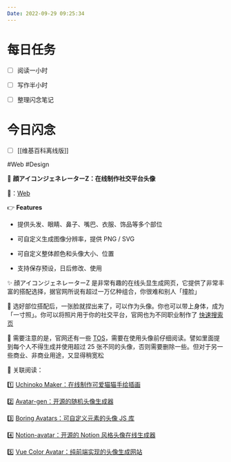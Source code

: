 ```yaml
---
Date: 2022-09-29 09:25:34
---
```


# 每日任务
- [ ] 阅读一小时
- [ ] 写作半小时
- [ ] 整理闪念笔记


# 今日闪念
- [ ] [[维基百科离线版]]

#Web #Design

  

👻 **顔アイコンジェネレーターZ：在线制作社交平台头像**

  

🔗：[Web](https://icon-z.com/)

  

👉 **Features**

  

- 提供头发、眼睛、鼻子、嘴巴、衣服、饰品等多个部位

- 可自定义生成图像分辨率，提供 PNG / SVG

- 可自定义整体颜色和头像大小、位置

- 支持保存预设，日后修改、使用

  

✨ 顔アイコンジェネレーターZ 是非常有趣的在线头显生成网页，它提供了非常丰富的搭配选择，据官网所说有超过一万亿种组合，你很难和别人「撞脸」

  

👀 选好部位搭配后，一张脸就捏出来了，可以作为头像。你也可以带上身体，成为「一寸照」。你可以将照片用于你的社交平台，官网也为不同职业制作了 [快速搜索页](https://icon-z.com/facesample.html)

  

🧐 需要注意的是，官网还有一些 [TOS](https://icon-z.com/term.html)，需要在使用头像前仔细阅读。譬如里面提到每个人不得生成并使用超过 25 张不同的头像，否则需要删除一些。但对于另一些商业、非商业用途，又显得稍宽松

  

📘 关联阅读：

  

1️⃣ [Uchinoko Maker：在线制作可爱猫猫手绘插画](https://t.me/NewlearnerChannel/9648)

2️⃣ [Avatar-gen：开源的随机头像生成器](https://t.me/NewlearnerChannel/7653)

3️⃣ [Boring Avatars：可自定义元素的头像 JS 库](https://t.me/NewlearnerChannel/7273)

4️⃣ [Notion-avatar：开源的 Notion 风格头像在线生成器](https://t.me/NewlearnerChannel/8045)

5️⃣ [Vue Color Avatar：纯前端实现的头像生成网站](https://t.me/NewlearnerChannel/8165)



